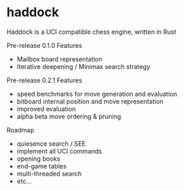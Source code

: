 # haddock
Haddock is a UCI compatible chess engine, written in Rust

Pre-release 0.1.0 Features
 * Mailbox board representation
 * Iterative deepening / Minimax search strategy

Pre-release 0.2.1 Features
* speed benchmarks for move generation and evaluation
* bitboard internal position and move representation
* improved evaluation
* alpha beta move ordering & pruning

Roadmap
* quiesence search / SEE
* implement all UCI commands
* opening books
* end-game tables
* multi-threaded search
* etc...
